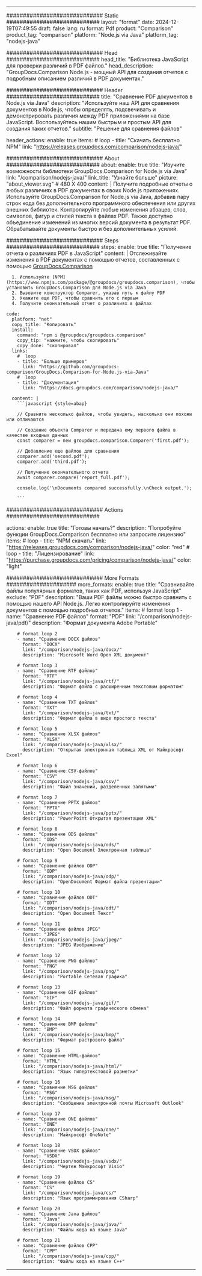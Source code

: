
---
############################# Static ############################
layout: "format"
date:  2024-12-19T07:49:55
draft: false
lang: ru
format: Pdf
product: "Comparison"
product_tag: "comparison"
platform: "Node.js via Java"
platform_tag: "nodejs-java"

############################# Head ############################
head_title: "Библиотека JavaScript для проверки различий в PDF файлов."
head_description: "GroupDocs.Comparison Node.js - мощный API для создания отчетов с подробным описанием различий в PDF документах."

############################# Header ############################
title: "Сравнение PDF документов в Node.js via Java" 
description: "Используйте наш API для сравнения документов в Node.js, чтобы определять, подсвечивать и демонстрировать различия между PDF приложениями на базе JavaScript. Воспользуйтесь нашим быстрым и простым API для создания таких отчетов."
subtitle: "Решение для сравнения файлов" 

header_actions:
  enable: true
  items:
    #  loop
    - title: "Скачать бесплатно NPM"
      link: "https://releases.groupdocs.com/comparison/nodejs-java/"
      
############################# About ############################
about:
    enable: true
    title: "Изучите возможности библиотеки GroupDocs.Comparison for Node.js via Java"
    link: "/comparison/nodejs-java/"
    link_title: "Узнайте больше"
    picture: "about_viewer.svg" # 480 X 400
    content: |
       Получите подробные отчеты о любых различиях в PDF документах в своих Node.js приложениях. Используйте GroupDocs.Comparison for Node.js via Java, добавив пару строк кода без дополнительного программного обеспечения или других внешних библиотек. Контролируйте любые изменения абзацев, слов, символов, фигур и стилей текста в файлах PDF. Также доступно объединение изменений из многих версий документа в результат PDF. Обрабатывайте документы быстро и без дополнительных усилий.

############################# Steps ############################
steps:
    enable: true
    title: "Получение отчета о различиях PDF в JavaScript"
    content: |
      Отслеживайте изменения в PDF документах с помощью отчетов, составленных с помощью [GroupDocs.Comparison](https://products.groupdocs.com/comparison/nodejs-java/)
      
      1. Используйте [NPM](https://www.npmjs.com/package/@groupdocs/groupdocs.comparison), чтобы установить GroupDocs.Comparison для Node.js via Java
      2. Вызовите конструктор Comparer, указав путь к файлу PDF
      3. Укажите еще PDF, чтобы сравнить его с первым
      4. Получите окончательный отчет о различиях в файлах
   
    code:
      platform: "net"
      copy_title: "Копировать"
      install:
        command: "npm i @groupdocs/groupdocs.comparison"
        copy_tip: "нажмите, чтобы скопировать"
        copy_done: "скопировал"
      links:
        #  loop
        - title: "Больше примеров"
          link: "https://github.com/groupdocs-comparison/GroupDocs.Comparison-for-Node.js-via-Java"
        #  loop
        - title: "Документация"
          link: "https://docs.groupdocs.com/comparison/nodejs-java/"
          
      content: |
        ```javascript {style=abap}

        // Сравните несколько файлов, чтобы увидеть, насколько они похожи или отличаются

        // Создание объекта Comparer и передача ему первого файла в качестве входных данных
        const comparer = new groupdocs.comparison.Comparer('first.pdf');

        // Добавление еще файлов для сравнения
        comparer.add('second.pdf');
        comparer.add('third.pdf');

        // Получение окончательного отчета
        await comparer.compare('report_full.pdf');

        console.log('\nDocuments compared successfully.\nCheck output.');
        
        ```            

############################# Actions ############################

actions:
  enable: true
  title: "Готовы начать?"
  description: "Попробуйте функции GroupDocs.Comparison бесплатно или запросите лицензию"
  items:
    #  loop
    - title: "NPM скачать"
      link: "https://releases.groupdocs.com/comparison/nodejs-java/"
      color: "red"
        #  loop
    - title: "Лицензирование"
      link: "https://purchase.groupdocs.com/pricing/comparison/nodejs-java/"
      color: "light"


############################# More Formats #####################
more_formats:
    enable: true
    title: "Сравнивайте файлы популярных форматов, таких как PDF, используя JavaScript"
    exclude: "PDF"
    description: "Ваши PDF файлы можно быстро сравнить с помощью нашего API Node.js. Легко контролируйте изменения документов с помощью подробных отчетов."
    items: 
        # format loop 1
        - name: "Сравнение PDF файлов"
          format: "PDF"
          link: "/comparison/nodejs-java/pdf/"
          description: "Формат документа Adobe Portable"

        # format loop 2
        - name: "Сравнение DOCX файлов"
          format: "DOCX"
          link: "/comparison/nodejs-java/docx/"
          description: "Microsoft Word Open XML документ"

        # format loop 3
        - name: "Сравнение RTF файлов"
          format: "RTF"
          link: "/comparison/nodejs-java/rtf/"
          description: "Формат файла с расширенным текстовым форматом"

        # format loop 4
        - name: "Сравнение TXT файлов"
          format: "TXT"
          link: "/comparison/nodejs-java/txt/"
          description: "Формат файла в виде простого текста"

        # format loop 5
        - name: "Сравнение XLSX файлов"
          format: "XLSX"
          link: "/comparison/nodejs-java/xlsx/"
          description: "Открытая электронная таблица XML от Майкрософт Excel"

        # format loop 6
        - name: "Сравнение CSV-файлов"
          format: "CSV"
          link: "/comparison/nodejs-java/csv/"
          description: "Файл значений, разделенных запятыми"

        # format loop 7
        - name: "Сравнение PPTX файлов"
          format: "PPTX"
          link: "/comparison/nodejs-java/pptx/"
          description: "PowerPoint Открытая презентация XML"

        # format loop 8
        - name: "Сравнение ODS файлов"
          format: "ODS"
          link: "/comparison/nodejs-java/ods/"
          description: "Open Document Электронная таблица"

        # format loop 9
        - name: "Сравнение файлов ODP"
          format: "ODP"
          link: "/comparison/nodejs-java/odp/"
          description: "OpenDocument Формат файла презентации"

        # format loop 10
        - name: "Сравнение файлов ODT"
          format: "ODT"
          link: "/comparison/nodejs-java/odt/"
          description: "Open Document Текст"

        # format loop 11
        - name: "Сравнение файлов JPEG"
          format: "JPEG"
          link: "/comparison/nodejs-java/jpeg/"
          description: "JPEG Изображение"

        # format loop 12
        - name: "Сравнение PNG файлов"
          format: "PNG"
          link: "/comparison/nodejs-java/png/"
          description: "Portable Сетевая графика"

        # format loop 13
        - name: "Сравнение GIF файлов"
          format: "GIF"
          link: "/comparison/nodejs-java/gif/"
          description: "Файл формата графического обмена"

        # format loop 14
        - name: "Сравнение BMP файлов"
          format: "BMP"
          link: "/comparison/nodejs-java/bmp/"
          description: "Формат растрового файла"

        # format loop 15
        - name: "Сравнение HTML-файлов"
          format: "HTML"
          link: "/comparison/nodejs-java/html/"
          description: "Язык гипертекстовой разметки"

        # format loop 16
        - name: "Сравнение MSG файлов"
          format: "MSG"
          link: "/comparison/nodejs-java/msg/"
          description: "Сообщение электронной почты Microsoft Outlook"

        # format loop 17
        - name: "Сравнение ONE файлов"
          format: "ONE"
          link: "/comparison/nodejs-java/one/"
          description: "Майкрософт OneNote"

        # format loop 18
        - name: "Сравнение VSDX файлов"
          format: "VSDX"
          link: "/comparison/nodejs-java/vsdx/"
          description: "Чертеж Майкрософт Visio"

        # format loop 19
        - name: "Сравнение файлов CS"
          format: "CS"
          link: "/comparison/nodejs-java/cs/"
          description: "Язык программирования CSharp"

        # format loop 20
        - name: "Сравнение Java файлов"
          format: "Java"
          link: "/comparison/nodejs-java/java/"
          description: "Файлы кода на языке Java"
          
        # format loop 21
        - name: "Сравнение файлов CPP"
          format: "CPP"
          link: "/comparison/nodejs-java/cpp/"
          description: "Файлы кода на языке C++"
---